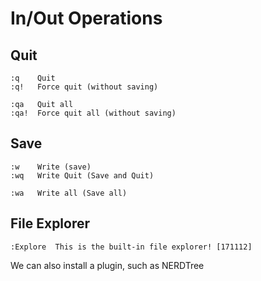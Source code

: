 # In/Out Operations

## Quit
```
:q    Quit
:q!   Force quit (without saving)

:qa   Quit all
:qa!  Force quit all (without saving)
```

## Save
```
:w    Write (save)
:wq   Write Quit (Save and Quit)

:wa   Write all (Save all)
```


## File Explorer
```
:Explore  This is the built-in file explorer! [171112]
```

We can also install a plugin, such as NERDTree
